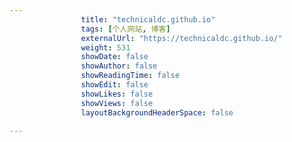 ---
                title: "technicaldc.github.io"
                tags: [个人网站, 博客]
                externalUrl: "https://technicaldc.github.io/"
                weight: 531
                showDate: false
                showAuthor: false
                showReadingTime: false
                showEdit: false
                showLikes: false
                showViews: false
                layoutBackgroundHeaderSpace: false
                ---

